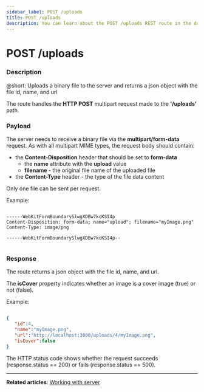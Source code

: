 ```yaml
---
sidebar_label: POST /uploads
title: POST /uploads
description: You can learn about the POST /uploads REST route in the documentation of the DHTMLX JavaScript Kanban library. Browse developer guides and API reference, try out code examples and live demos, and download a free 30-day evaluation version of DHTMLX Kanban.
---
```


# POST /uploads

### Description

@short: Uploads a binary file to the server and returns a json object with the file id, name, and url

The route handles the **HTTP POST** multipart request made to the **'/uploads'** path.

### Payload

The server needs to receive a binary file via the **multipart/form-data** request. As with all multipart MIME types, the request body should contain:

- the **Content-Disposition** header that should be set to **form-data**
  - the **name** attribute with the **upload** value 
  - **filename** - the original file name of the uploaded file
- the **Content-Type** header - the type of the file data content

Only one file can be sent per request.

Example:

~~~

------WebKitFormBoundarySlwgXDBw7kcKSI4p
Content-Disposition: form-data; name="upload"; filename="myImage.png"
Content-Type: image/png

------WebKitFormBoundarySlwgXDBw7kcKSI4p--


~~~

### Response

The route returns a json object with the file id, name, and url.

The **isCover** property indicates whether an image is a cover image (true) or not (false). 

Example:


~~~ json

{
   "id":4,
   "name":"myImage.png",
   "url":"http://localhost:3000/uploads/4/myImage.png",
   "isCover":false
}
~~~


The HTTP status code shows whether the request succeeds (response.status == 200) or fails (response.status == 500).

---

**Related articles**: [Working with server](guides/working_with_server.md)
